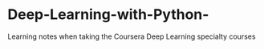 # Deep-Learning-with-Python-
Learning notes when taking the Coursera Deep Learning specialty courses
